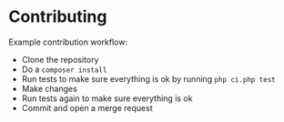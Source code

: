 
Contributing
============

Example contribution workflow:

- Clone the repository
- Do a `composer install`
- Run tests to make sure everything is ok by running `php ci.php test`
- Make changes
- Run tests again to make sure everything is ok
- Commit and open a merge request
